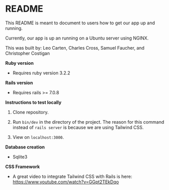 # README

This README is meant to document to users how to get our app up and running.

Currently, our app is up an running on a Ubuntu server using NGINX. 

This was built by: Leo Carten, Charles Cross, Samuel Faucher, and Christopher Costigan

**Ruby version**

* Requires ruby version 3.2.2

**Rails version**

* Requires rails >= 7.0.8

**Instructions to test locally**

1. Clone repository.

2. Run `bin/dev` in the directory of the project. The reason for this command instead of `rails server` is because we are using Tailwind CSS.

3. View on `localhost:3000`.

**Database creation**

* Sqlite3

**CSS Framework**

* A great video to integrate Tailwind CSS with Rails is here: https://www.youtube.com/watch?v=GGpt2TEkDqo